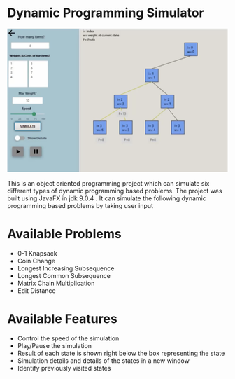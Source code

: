 # Dynamic Programming Simulator

![Demo of the Simulator](demo.png)

This is an object oriented programming project which can simulate six different types of dynamic programming based problems. The project was built using JavaFX in jdk 9.0.4 . It can simulate the following dynamic programming based problems by taking user input 
# Available Problems
* 0-1 Knapsack
* Coin Change
* Longest Increasing Subsequence
* Longest Common Subsequence
* Matrix Chain Multiplication
* Edit Distance
# Available Features
* Control the speed of the simulation
* Play/Pause the simulation
* Result of each state is shown right below the box representing the state
* Simulation details and details of the states in a new window
* Identify previously visited states

